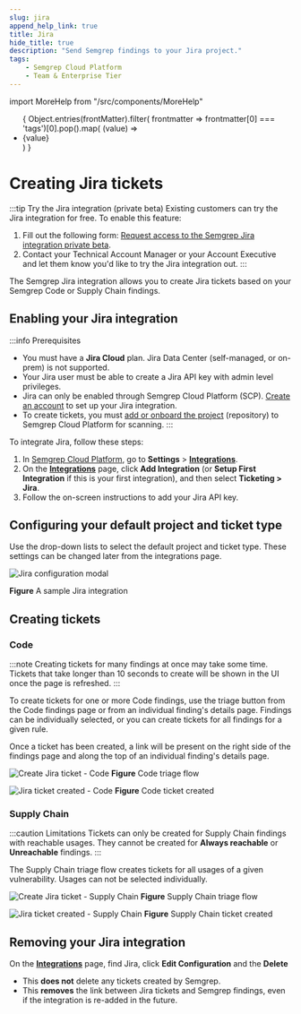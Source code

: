 ```yaml
---
slug: jira 
append_help_link: true
title: Jira
hide_title: true
description: "Send Semgrep findings to your Jira project."
tags:
    - Semgrep Cloud Platform
    - Team & Enterprise Tier
---
```


import MoreHelp from "/src/components/MoreHelp"

<ul id="tag__badge-list">
{
Object.entries(frontMatter).filter(
    frontmatter => frontmatter[0] === 'tags')[0].pop().map(
    (value) => <li class='tag__badge-item'>{value}</li> )
}
</ul>

# Creating Jira tickets

<!-- It's Jira, not JIRA :) -->

:::tip Try the Jira integration (private beta)
Existing customers can try the Jira integration for free. To enable this feature:
1. Fill out the following form: [Request access to the Semgrep Jira integration private beta](https://get.semgrep.dev/Jira-asana-linear-private-beta.html).
2. Contact your Technical Account Manager or your Account Executive and let them know you'd like to try the Jira integration out.
:::

The Semgrep Jira integration allows you to create Jira tickets based on your Semgrep Code or Supply Chain findings.

## Enabling your Jira integration

:::info Prerequisites
* You must have a **Jira Cloud** plan. Jira Data Center (self-managed, or on-prem) is not supported. 
* Your Jira user must be able to create a Jira API key with admin level privileges.
* Jira can only be enabled through Semgrep Cloud Platform (SCP). [Create an account](/semgrep-code/getting-started/) to set up your Jira integration.
* To create tickets, you must [add or onboard the project](/semgrep-code/getting-started/) (repository) to Semgrep Cloud Platform for scanning.
:::

To integrate Jira, follow these steps:

1. In [Semgrep Cloud Platform](https://semgrep.dev/login), go to **Settings** > **[Integrations](https://semgrep.dev/orgs/-/settings/integrations)**.
2. On the **[Integrations](https://semgrep.dev/orgs/-/settings/integrations)** page, click **Add Integration** (or **Setup First Integration** if this is your first integration), and then select **Ticketing > Jira**.
3. Follow the on-screen instructions to add your Jira API key.

## Configuring your default project and ticket type

Use the drop-down lists to select the default project and ticket type. These settings can be changed later from the integrations page.

![Jira configuration modal](/img/jira-configure-defaults.png) 

**Figure** A sample Jira integration

## Creating tickets

### Code

:::note
Creating tickets for many findings at once may take some time. Tickets that take longer than 10 seconds to create will be shown in the UI once the page is refreshed.
:::

To create tickets for one or more Code findings, use the triage button from the Code findings page or from an individual finding's details page. Findings can be individually selected, or you can create tickets for all findings for a given rule. 

Once a ticket has been created, a link will be present on the right side of the findings page and along the top of an individual finding's details page.

![Create Jira ticket - Code](/img/jira-code-findings.png)
**Figure** Code triage flow

![Jira ticket created - Code](/img/jira-code-ticketed.png)
**Figure** Code ticket created

### Supply Chain

:::caution Limitations
Tickets can only be created for Supply Chain findings with reachable usages. They cannot be created for **Always reachable** or **Unreachable** findings.
:::

The Supply Chain triage flow creates tickets for all usages of a given vulnerability. Usages can not be selected individually. 

![Create Jira ticket - Supply Chain](/img/jira-ssc-findings.png)
**Figure** Supply Chain triage flow

![Jira ticket created - Supply Chain](/img/jira-ssc-ticketed.png)
**Figure** Supply Chain ticket created

## Removing your Jira integration

On the **[Integrations](https://semgrep.dev/orgs/-/settings/integrations)** page, find Jira, click **Edit Configuration** and the **Delete**

* This **does not** delete any tickets created by Semgrep.
* This **removes** the link between Jira tickets and Semgrep findings, even if the integration is re-added in the future.

<MoreHelp />
